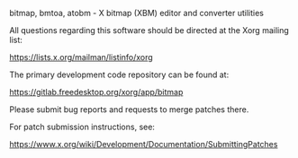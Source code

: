bitmap, bmtoa, atobm - X bitmap (XBM) editor and converter utilities

All questions regarding this software should be directed at the
Xorg mailing list:

  https://lists.x.org/mailman/listinfo/xorg

The primary development code repository can be found at:

  https://gitlab.freedesktop.org/xorg/app/bitmap

Please submit bug reports and requests to merge patches there.

For patch submission instructions, see:

  https://www.x.org/wiki/Development/Documentation/SubmittingPatches


